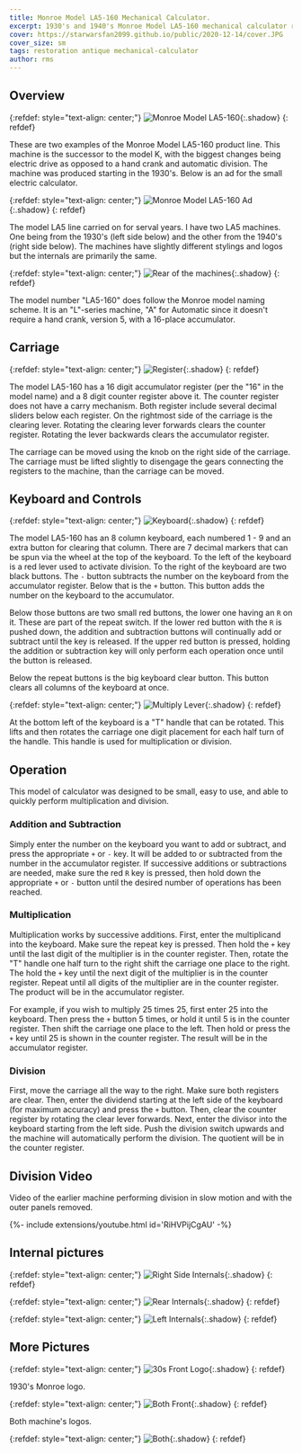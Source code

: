 ```yaml
---
title: Monroe Model LA5-160 Mechanical Calculator.
excerpt: 1930's and 1940's Monroe Model LA5-160 mechanical calculator repair, cover removal, functions, and basic operation.
cover: https://starwarsfan2099.github.io/public/2020-12-14/cover.JPG
cover_size: sm
tags: restoration antique mechanical-calculator
author: rms
---
```


## Overview 

{:refdef: style="text-align: center;"}
![Monroe Model LA5-160](https://starwarsfan2099.github.io/public/2020-12-14/both_main.JPG){:.shadow}
{: refdef}

These are two examples of the Monroe Model LA5-160 product line. This machine is the successor to the model K, with the biggest changes being electric drive as opposed to a hand crank and automatic division. The machine was produced starting in the 1930's. Below is an ad for the small electric calculator. 

{:refdef: style="text-align: center;"}
![Monroe Model LA5-160 Ad](https://starwarsfan2099.github.io/public/2020-12-14/ad.jpg){:.shadow}
{: refdef}

The model LA5 line carried on for serval years. I have two LA5 machines. One being from the 1930's (left side below) and the other from the 1940's (right side below). The machines have slightly different stylings and logos but the internals are primarily the same. 

{:refdef: style="text-align: center;"}
![Rear of the machines](https://starwarsfan2099.github.io/public/2020-12-14/back_both.JPG){:.shadow}
{: refdef}

The model number "LA5-160" does follow the Monroe model naming scheme. It is an "L"-series machine, "A" for Automatic since it doesn't require a hand crank, version 5, with a 16-place accumulator.

## Carriage

{:refdef: style="text-align: center;"}
![Register](https://starwarsfan2099.github.io/public/2020-12-14/register.JPG){:.shadow}
{: refdef}

The model LA5-160 has a 16 digit accumulator register (per the "16" in the model name) and a 8 digit counter register above it. The counter register does not have a carry mechanism. Both register include several decimal sliders below each register. On the rightmost side of the carriage is the clearing lever. Rotating the clearing lever forwards clears the counter register. Rotating the lever backwards clears the accumulator register.

The carriage can be moved using the knob on the right side of the carriage. The carriage must be lifted slightly to disengage the gears connecting the registers to the machine, than the carriage can be moved. 

## Keyboard and Controls

{:refdef: style="text-align: center;"}
![Keyboard](https://starwarsfan2099.github.io/public/2020-12-14/keyboard.JPG){:.shadow}
{: refdef}

The model LA5-160 has an 8 column keyboard, each numbered 1 - 9 and an extra button for clearing that column. There are 7 decimal markers that can be spun via the wheel at the top of the keyboard. To the left of the keyboard is a red lever used to activate division. To the right of the keyboard are two black buttons. The `-` button subtracts the number on the keyboard from the accumulator register. Below that is the `+` button. This button adds the number on the keyboard to the accumulator.

Below those buttons are two small red buttons, the lower one having an `R` on it. These are part of the repeat switch. If the lower red button with the `R` is pushed down, the addition and subtraction buttons will continually add or subtract until the key is released. If the upper red button is pressed, holding the addition or subtraction key will only perform each operation once until the button is released.

Below the repeat buttons is the big keyboard clear button. This button clears all columns of the keyboard at once. 

{:refdef: style="text-align: center;"}
![Multiply Lever](https://starwarsfan2099.github.io/public/2020-12-14/multiply_flip.JPG){:.shadow}
{: refdef}

At the bottom left of the keyboard is a "T" handle that can be rotated. This lifts and then rotates the carriage one digit placement for each half turn of the handle. This handle is used for multiplication or division.

## Operation

This model of calculator was designed to be small, easy to use, and able to quickly perform multiplication and division. 

### Addition and Subtraction

Simply enter the number on the keyboard you want to add or subtract, and press the appropriate `+` or `-` key. It will be added to or subtracted from the number in the accumulator register. If successive additions or subtractions are needed, make sure the red `R` key is pressed, then hold down the appropriate `+` or `-` button until the desired number of operations has been reached. 

### Multiplication

Multiplication works by successive additions. First, enter the multiplicand into the keyboard. Make sure the repeat key is pressed. Then hold the `+` key until the last digit of the multiplier is in the counter register. Then, rotate the "T" handle one half turn to the right shift the carriage one place to the right. The hold the `+` key until the next digit of the multiplier is in the counter register. Repeat until all digits of the multiplier are in the counter register. The product will be in the accumulator register.

For example, if you wish to multiply 25 times 25, first enter 25 into the keyboard. Then press the `+` button 5 times, or hold it until 5 is in the counter register. Then shift the carriage one place to the left. Then hold or press the `+` key until 25 is shown in the counter register. The result will be in the accumulator register. 

### Division

First, move the carriage all the way to the right. Make sure both registers are clear. Then, enter the dividend starting at the left side of the keyboard (for maximum accuracy) and press the `+` button. Then, clear the counter register by rotating the clear lever forwards. Next, enter the divisor into the keyboard starting from the left side. Push the division switch upwards and the machine will automatically perform the division. The quotient will be in the counter register. 

## Division Video

Video of the earlier machine performing division in slow motion and with the outer panels removed.

<div>{%- include extensions/youtube.html id='RiHVPijCgAU' -%}</div>

## Internal pictures

{:refdef: style="text-align: center;"}
![Right Side Internals](https://starwarsfan2099.github.io/public/2020-12-14/right_internals.JPG){:.shadow}
{: refdef}

{:refdef: style="text-align: center;"}
![Rear Internals](https://starwarsfan2099.github.io/public/2020-12-14/rear_internals.JPG){:.shadow}
{: refdef}

{:refdef: style="text-align: center;"}
![Left Internals](https://starwarsfan2099.github.io/public/2020-12-14/left_internals.JPG){:.shadow}
{: refdef}

## More Pictures

{:refdef: style="text-align: center;"}
![30s Front Logo](https://starwarsfan2099.github.io/public/2020-12-14/30s_front.JPG){:.shadow}
{: refdef}

1930's Monroe logo.

{:refdef: style="text-align: center;"}
![Both Front](https://starwarsfan2099.github.io/public/2020-12-14/both_front.JPG){:.shadow}
{: refdef}

Both machine's logos. 

{:refdef: style="text-align: center;"}
![Both ](https://starwarsfan2099.github.io/public/2020-12-14/both.JPG){:.shadow}
{: refdef}